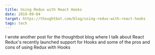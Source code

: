 ```yaml
---
title: Using Redux with React Hooks
date: 2019-09-04
target: https://thoughtbot.com/blog/using-redux-with-react-hooks
tags: tech
---
```


I wrote another post for the thoughtbot blog where I talk about React Redux's
recently launched support for Hooks and some of the pros and cons of using Redux
with Hooks
